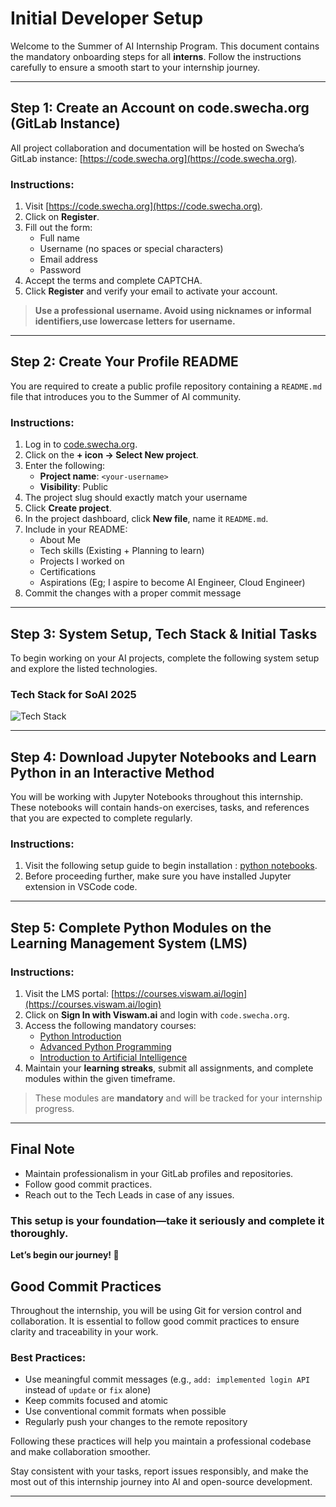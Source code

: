 # Initial Developer Setup

Welcome to the Summer of AI Internship Program. This document contains the mandatory onboarding steps for all **interns**. Follow the instructions carefully to ensure a smooth start to your internship journey.

---

## Step 1: Create an Account on code.swecha.org (GitLab Instance)

All project collaboration and documentation will be hosted on Swecha’s GitLab instance: [https://code.swecha.org](https://code.swecha.org).

### Instructions:

1. Visit [https://code.swecha.org](https://code.swecha.org).
2. Click on **Register**.
3. Fill out the form:
   - Full name  
   - Username (no spaces or special characters)  
   - Email address  
   - Password
4. Accept the terms and complete CAPTCHA.
5. Click **Register** and verify your email to activate your account.

> **Use a professional username. Avoid using nicknames or informal identifiers,use lowercase letters for username.**

---

## Step 2: Create Your Profile README

You are required to create a public profile repository containing a `README.md` file that introduces you to the Summer of AI community.

### Instructions:

1. Log in to [code.swecha.org](https://code.swecha.org).
2. Click on the **+ icon → Select New project**.
3. Enter the following:
   - **Project name**: `<your-username>`
   - **Visibility**: Public
4. The project slug should exactly match your username
5. Click **Create project**.
6. In the project dashboard, click **New file**, name it `README.md`.
7. Include in your README:
   - About Me
   - Tech skills (Existing + Planning to learn)
   - Projects I worked on
   - Certifications
   - Aspirations (Eg; I aspire to become AI Engineer, Cloud Engineer)
8. Commit the changes with a proper commit message

---

## Step 3: System Setup, Tech Stack & Initial Tasks

To begin working on your AI projects, complete the following system setup and explore the listed technologies.

### Tech Stack for SoAI 2025

![Tech Stack](TechStackSOAI2025.jpeg)

---

## Step 4: Download Jupyter Notebooks and Learn Python in an Interactive Method

You will be working with Jupyter Notebooks throughout this internship. These notebooks will contain hands-on exercises, tasks, and references that you are expected to complete regularly.

### Instructions:

1. Visit the following setup guide to begin installation : [python notebooks](https://code.swecha.org/learning/courses/-/tree/main/notebooks/python). 
2. Before proceeding further, make sure you have installed Jupyter extension in VSCode code. 

---

## Step 5: Complete Python Modules on the Learning Management System (LMS)

### Instructions:

1. Visit the LMS portal: [https://courses.viswam.ai/login](https://courses.viswam.ai/login)
2. Click on **Sign In with Viswam.ai**  and login with `code.swecha.org`.
3. Access the following mandatory courses:
   - [Python Introduction](https://courses.viswam.ai/course/python/introduction)
   - [Advanced Python Programming](https://courses.viswam.ai/course/python_advanced/)
   - [Introduction to Artificial Intelligence](https://courses.viswam.ai/course/ai/introduction)
4. Maintain your **learning streaks**, submit all assignments, and complete modules within the given timeframe.

> These modules are **mandatory** and will be tracked for your internship progress.

---


## Final Note

- Maintain professionalism in your GitLab profiles and repositories.
- Follow good commit practices.
- Reach out to the Tech Leads in case of any issues.

### This setup is your foundation—take it seriously and complete it thoroughly.

**Let’s begin our journey! 🚀**


## Good Commit Practices

Throughout the internship, you will be using Git for version control and collaboration. It is essential to follow good commit practices to ensure clarity and traceability in your work.

### Best Practices:

- Use meaningful commit messages (e.g., `add: implemented login API` instead of `update` or `fix` alone)
- Keep commits focused and atomic
- Use conventional commit formats when possible
- Regularly push your changes to the remote repository

Following these practices will help you maintain a professional codebase and make collaboration smoother.

Stay consistent with your tasks, report issues responsibly, and make the most out of this internship journey into AI and open-source development.

---

```